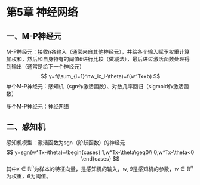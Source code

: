 # 第5章 神经网络

## 一、M-P神经元

M-P神经元：接收n各输入（通常来自其他神经元），并给各个输入赋予权重计算加权和，然后和自身特有的阈值$\theta$进行比较（做减法），最后进过激活函数处理得到输出（通常是给下一个神经元）
$$
y=f(\sum_{i=1}^nw_ix_i-\theta)=f(w^Tx+b)
$$
单个M-P神经元：感知机（sgn作激活函数）、对数几率回归（sigmoid作激活函数）

多个M-P神经元：神经网络

## 二、感知机

感知机模型：激活函数为sgn（阶跃函数）的神经元
$$
y=sgn(w^Tx-\theta)=\begin{cases}
1,w^Tx-\theta\geq0\\
0,w^Tx-\theta<0
\end{cases}
$$
其中$x\in\mathbb{R}^n$为样本的特征向量，是感知机的输入，$w,\theta$​是感知机的参数，$w\in\mathbb{R}^n$为权重，$\theta$为阈值。
